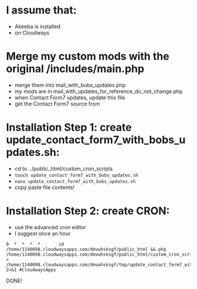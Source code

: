 # I assume that:
- Akeeba is installed
- on Cloudways

# Merge my custom mods with the original /includes/main.php
- merge them into mail_with_bobs_updates.php
- my mods are in mail_with_updates_for_reference_do_not_change.php
- when Contact Form7 updates, update this file
- get the Contact Form7 source from []()


# Installation Step 1: create update_contact_form7_with_bobs_updates.sh:
- cd to ../public_html/custom_cron_scripts
- ```touch update_contact_form7_with_bobs_updates.sh```
- ```nano update_contact_form7_with_bobs_updates.sh```
- copy paste file contents!

# Installation Step 2: create CRON:
- use the advanced cron editor
- I suggest once an hour
```
0  *  *  *  *       cd /home/1140098.cloudwaysapps.com/dmvwhsksgf/public_html && php /home/1140098.cloudwaysapps.com/dmvwhsksgf/public_html/custom_cron_scripts/update_contact_form7_with_bobs_updates.sh > /home/1140098.cloudwaysapps.com/dmvwhsksgf/tmp/update_contact_form7_with_bobs_updates.txt 2>&1 #CloudwaysApps
```



DONE!
